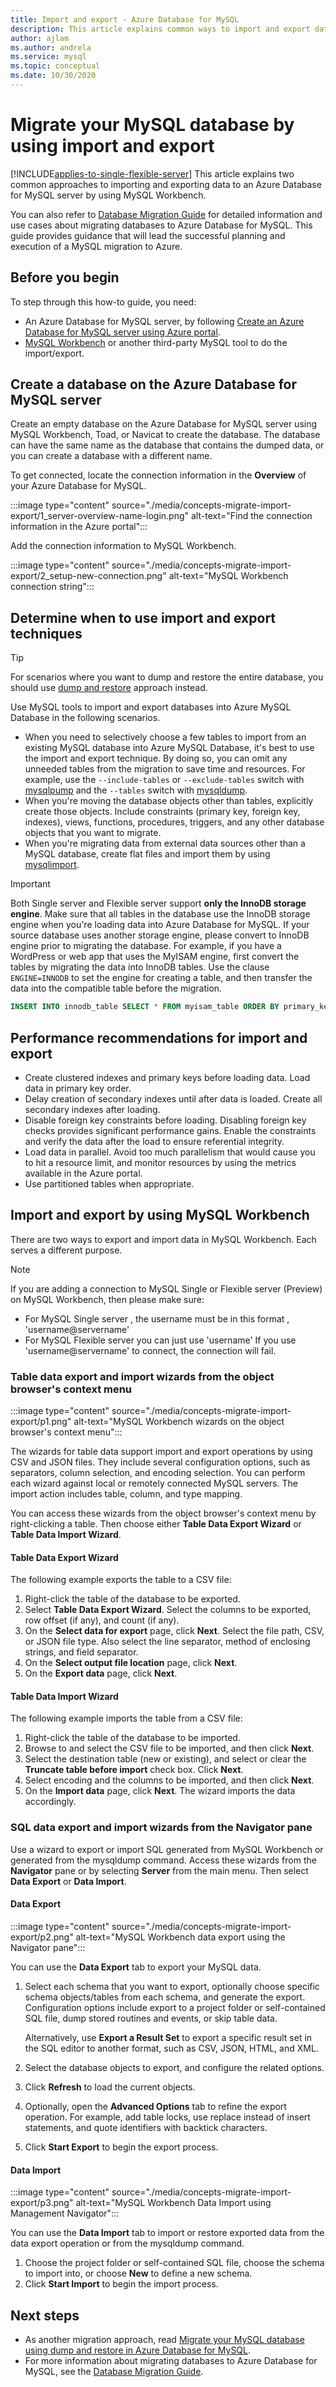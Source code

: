 ```yaml
---
title: Import and export - Azure Database for MySQL
description: This article explains common ways to import and export databases in Azure Database for MySQL, by using tools such as MySQL Workbench.
author: ajlam
ms.author: andrela
ms.service: mysql
ms.topic: conceptual
ms.date: 10/30/2020
---
```


# Migrate your MySQL database by using import and export
[!INCLUDE[applies-to-single-flexible-server](includes/applies-to-single-flexible-server.md)]
This article explains two common approaches to importing and exporting data to an Azure Database for MySQL server by using MySQL Workbench.

You can also refer to [Database Migration Guide](https://github.com/Azure/azure-mysql/tree/master/MigrationGuide) for detailed information and use cases about migrating databases to Azure Database for MySQL. This guide provides guidance that will lead the successful planning and execution of a MySQL migration to Azure.

## Before you begin
To step through this how-to guide, you need:
- An Azure Database for MySQL server, by following [Create an Azure Database for MySQL server using Azure portal](quickstart-create-mysql-server-database-using-azure-portal.md).
- [MySQL Workbench](https://dev.mysql.com/downloads/workbench/) or another third-party MySQL tool to do the import/export.

## Create a database on the Azure Database for MySQL server
Create an empty database on the Azure Database for MySQL server using MySQL Workbench, Toad, or Navicat to create the database. The database can have the same name as the database that contains the dumped data, or you can create a database with a different name.

To get connected, locate the connection information in the **Overview** of your Azure Database for MySQL.

:::image type="content" source="./media/concepts-migrate-import-export/1_server-overview-name-login.png" alt-text="Find the connection information in the Azure portal":::

Add the connection information to MySQL Workbench.

:::image type="content" source="./media/concepts-migrate-import-export/2_setup-new-connection.png" alt-text="MySQL Workbench connection string":::

## Determine when to use import and export techniques

> [!TIP]
> For scenarios where you want to dump and restore the entire database, you should use [dump and restore](concepts-migrate-dump-restore.md) approach instead.

Use MySQL tools to import and export databases into Azure MySQL Database in the following scenarios.

- When you need to selectively choose a few tables to import from an existing MySQL database into Azure MySQL Database, it's best to use the import and export technique.  By doing so, you can omit any unneeded tables from the migration to save time and resources. For example, use the `--include-tables` or `--exclude-tables` switch with [mysqlpump](https://dev.mysql.com/doc/refman/5.7/en/mysqlpump.html#option_mysqlpump_include-tables) and the `--tables` switch with [mysqldump](https://dev.mysql.com/doc/refman/5.7/en/mysqldump.html#option_mysqldump_tables).
- When you're moving the database objects other than tables, explicitly create those objects. Include constraints (primary key, foreign key, indexes), views, functions, procedures, triggers, and any other database objects that you want to migrate.
- When you're migrating data from external data sources other than a MySQL database, create flat files and import them by using [mysqlimport](https://dev.mysql.com/doc/refman/5.7/en/mysqlimport.html).

> [!Important]
> Both Single server and Flexible server support **only the InnoDB storage engine**. Make sure that all tables in the database use the InnoDB storage engine when you're loading data into Azure Database for MySQL.
> If your source database uses another storage engine, please convert to InnoDB engine prior to migrating the database. For example, if you have a WordPress or web app that uses the MyISAM engine, first convert the tables by migrating the data into InnoDB tables. Use the clause `ENGINE=INNODB` to set the engine for creating a table, and then transfer the data into the compatible table before the migration.

   ```sql
   INSERT INTO innodb_table SELECT * FROM myisam_table ORDER BY primary_key_columns
   ```

## Performance recommendations for import and export
-	Create clustered indexes and primary keys before loading data. Load data in primary key order.
-	Delay creation of secondary indexes until after data is loaded. Create all secondary indexes after loading.
-	Disable foreign key constraints before loading. Disabling foreign key checks provides significant performance gains. Enable the constraints and verify the data after the load to ensure referential integrity.
-	Load data in parallel. Avoid too much parallelism that would cause you to hit a resource limit, and monitor resources by using the metrics available in the Azure portal.
-	Use partitioned tables when appropriate.

## Import and export by using MySQL Workbench
There are two ways to export and import data in MySQL Workbench. Each serves a different purpose.

> [!NOTE]
> If you are adding a connection to MySQL Single or Flexible server (Preview) on MySQL Workbench, then please make sure:
> - For MySQL Single server , the username must be in this format , 'username@servername'
> - For MySQL Flexible server you can just use 'username' If you use 'username@servername' to connect, the connection will fail.

### Table data export and import wizards from the object browser's context menu
:::image type="content" source="./media/concepts-migrate-import-export/p1.png" alt-text="MySQL Workbench wizards on the object browser's context menu":::

The wizards for table data support import and export operations by using CSV and JSON files. They include several configuration options, such as separators, column selection, and encoding selection. You can perform each wizard against local or remotely connected MySQL servers. The import action includes table, column, and type mapping.

You can access these wizards from the object browser's context menu by right-clicking a table. Then choose either **Table Data Export Wizard** or **Table Data Import Wizard**.

#### Table Data Export Wizard
The following example exports the table to a CSV file:
1. Right-click the table of the database to be exported.
2. Select **Table Data Export Wizard**. Select the columns to be exported, row offset (if any), and count (if any).
3. On the **Select data for export** page, click **Next**. Select the file path, CSV, or JSON file type. Also select the line separator, method of enclosing strings, and field separator.
4. On the **Select output file location** page, click **Next**.
5. On the **Export data** page, click **Next**.

#### Table Data Import Wizard
The following example imports the table from a CSV file:
1. Right-click the table of the database to be imported.
2. Browse to and select the CSV file to be imported, and then click **Next**.
3. Select the destination table (new or existing), and select or clear the **Truncate table before import** check box. Click **Next**.
4. Select encoding and the columns to be imported, and then click **Next**.
5. On the **Import data** page, click **Next**. The wizard imports the data accordingly.

### SQL data export and import wizards from the Navigator pane
Use a wizard to export or import SQL generated from MySQL Workbench or generated from the mysqldump command. Access these wizards from the **Navigator** pane or by selecting **Server** from the main menu. Then select **Data Export** or **Data Import**.

#### Data Export
:::image type="content" source="./media/concepts-migrate-import-export/p2.png" alt-text="MySQL Workbench data export using the Navigator pane":::

You can use the **Data Export** tab to export your MySQL data.
1. Select each schema that you want to export, optionally choose specific schema objects/tables from each schema, and generate the export. Configuration options include export to a project folder or self-contained SQL file, dump stored routines and events, or skip table data.

   Alternatively, use **Export a Result Set** to export a specific result set in the SQL editor to another format, such as CSV, JSON, HTML, and XML.
3. Select the database objects to export, and configure the related options.
4. Click **Refresh** to load the current objects.
5. Optionally, open the **Advanced Options** tab to refine the export operation. For example, add table locks, use replace instead of insert statements, and quote identifiers with backtick characters.
6. Click **Start Export** to begin the export process.


#### Data Import
:::image type="content" source="./media/concepts-migrate-import-export/p3.png" alt-text="MySQL Workbench Data Import using Management Navigator":::

You can use the **Data Import** tab to import or restore exported data from the data export operation or from the mysqldump command.
1. Choose the project folder or self-contained SQL file, choose the schema to import into, or choose **New** to define a new schema.
2. Click **Start Import** to begin the import process.

## Next steps
- As another migration approach, read [Migrate your MySQL database using dump and restore in Azure Database for MySQL](concepts-migrate-dump-restore.md).
- For more information about migrating databases to Azure Database for MySQL, see the [Database Migration Guide](https://github.com/Azure/azure-mysql/tree/master/MigrationGuide).